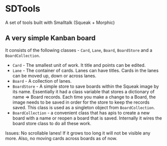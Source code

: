 # SDTools
A set of tools built with Smalltalk (Squeak + Morphic)

## A very simple Kanban board

It consists of the following classes - `Card`, `Lane`, `Board`, `BoardStore` and a `BoardCollection`.

* `Card` - The smallest unit of work. It title and points can be edited.
* `Lane` - The container of cards. Lanes can have titles. Cards in the lanes can be moved up, down or across lanes.
* `Board` - A collection of lanes.
* `BoardStore` - A simple store to save boards within the Squeak image by its name. Essentially it had a class variable that stores a dictionary of name => Board records.
Each time you make a change to a Board, the image needs to be saved in order for the store to keep the records saved. This class is used as a singleton object from `BoardCollection`.
* `BoardCollection` - a convenient class that has apis to create a new board with a name or reopen a board that is saved. Internally it wires the board store class to do all these work.

Issues: No scrollable lanes! If it grows too long it will not be visible any more. Also, no moving cards across boards as of now.

